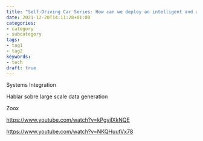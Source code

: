```yaml
---
title: "Self-Driving Car Series: How can we deploy an intelligent and autonomous car? (Part 4)"
date: 2021-12-20T14:11:28+01:00
categories:
- category
- subcategory
tags:
- tag1
- tag2
keywords:
- tech
draft: true
---
```


Systems Integration
<!--more-->

Hablar sobre large scale data generation

Zoox

https://www.youtube.com/watch?v=kPgvjlXkNQE

https://www.youtube.com/watch?v=NKQHuutVx78